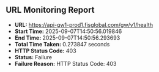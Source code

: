## URL Monitoring Report

- **URL:** https://api-gw1-prod1.fisglobal.com/gw/v1/health
- **Start Time:** 2025-09-07T14:50:56.019846
- **End Time:** 2025-09-07T14:50:56.293693
- **Total Time Taken:** 0.273847 seconds
- **HTTP Status Code:** 403
- **Status:** Failure
- **Failure Reason:** HTTP Status Code: 403
